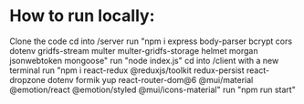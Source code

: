 # How to run locally:
 Clone the code
 cd into /server
 run "npm i express body-parser bcrypt cors dotenv gridfs-stream multer multer-gridfs-storage helmet morgan jsonwebtoken mongoose"
 run "node index.js"
 cd into /client with a new terminal
 run "npm i react-redux @reduxjs/toolkit redux-persist react-dropzone dotenv formik yup react-router-dom@6 @mui/material @emotion/react @emotion/styled @mui/icons-material"
 run "npm run start"

